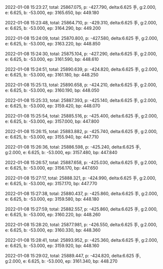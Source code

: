 2022-01-08 15:23:27, total: 25867.075, p: -427.790, delta:6.625 手, g:2.000, e: 6.625, b: -53.000, ep: 3165.650, bp: 449.180

2022-01-08 15:23:48, total: 25864.710, p: -429.310, delta:6.625 手, g:2.000, e: 6.625, b: -53.000, ep: 3164.290, bp: 449.200

2022-01-08 15:24:09, total: 25870.800, p: -427.580, delta:6.625 手, g:2.000, e: 6.625, b: -53.000, ep: 3163.220, bp: 448.850

2022-01-08 15:24:30, total: 25875.104, p: -427.290, delta:6.625 手, g:2.000, e: 6.625, b: -53.000, ep: 3161.590, bp: 448.610

2022-01-08 15:24:51, total: 25890.639, p: -424.820, delta:6.625 手, g:2.000, e: 6.625, b: -53.000, ep: 3161.180, bp: 448.250

2022-01-08 15:25:13, total: 25890.658, p: -424.210, delta:6.625 手, g:2.000, e: 6.625, b: -53.000, ep: 3160.190, bp: 448.050

2022-01-08 15:25:33, total: 25887.393, p: -425.140, delta:6.625 手, g:2.000, e: 6.625, b: -53.000, ep: 3159.420, bp: 448.070

2022-01-08 15:25:54, total: 25885.516, p: -425.400, delta:6.625 手, g:2.000, e: 6.625, b: -53.000, ep: 3157.000, bp: 447.800

2022-01-08 15:26:15, total: 25883.882, p: -425.740, delta:6.625 手, g:2.000, e: 6.625, b: -53.000, ep: 3155.940, bp: 447.710

2022-01-08 15:26:36, total: 25886.598, p: -425.240, delta:6.625 手, g:2.000, e: 6.625, b: -53.000, ep: 3157.480, bp: 447.840

2022-01-08 15:26:57, total: 25887.658, p: -425.030, delta:6.625 手, g:2.000, e: 6.625, b: -53.000, ep: 3156.170, bp: 447.650

2022-01-08 15:27:17, total: 25888.321, p: -424.990, delta:6.625 手, g:2.000, e: 6.625, b: -53.000, ep: 3157.170, bp: 447.770

2022-01-08 15:27:38, total: 25880.437, p: -425.860, delta:6.625 手, g:2.000, e: 6.625, b: -53.000, ep: 3159.580, bp: 448.180

2022-01-08 15:27:59, total: 25882.557, p: -425.860, delta:6.625 手, g:2.000, e: 6.625, b: -53.000, ep: 3160.220, bp: 448.260

2022-01-08 15:28:20, total: 25877.981, p: -426.550, delta:6.625 手, g:2.000, e: 6.625, b: -53.000, ep: 3160.330, bp: 448.360

2022-01-08 15:28:41, total: 25893.952, p: -425.360, delta:6.625 手, g:2.000, e: 6.625, b: -53.000, ep: 3159.920, bp: 448.160

2022-01-08 15:29:02, total: 25889.447, p: -424.820, delta:6.625 手, g:2.000, e: 6.625, b: -53.000, ep: 3161.340, bp: 448.270